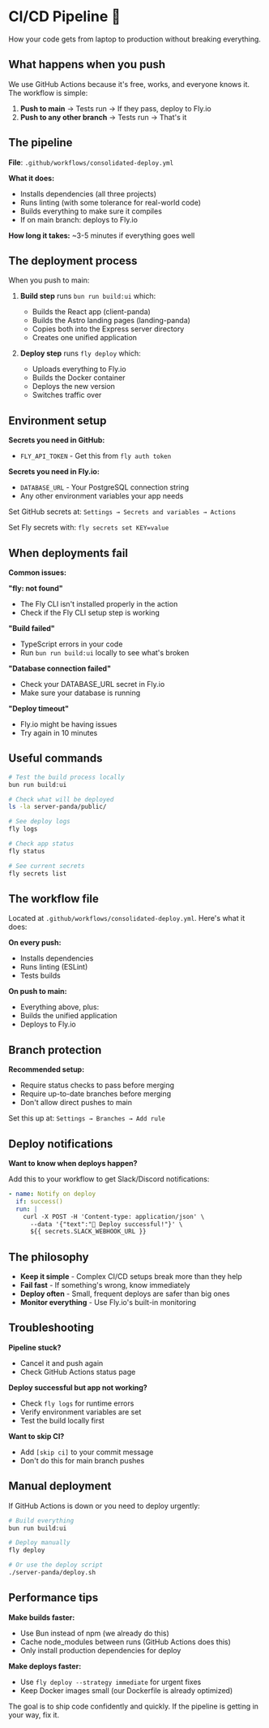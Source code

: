# CI/CD Pipeline 🚀

How your code gets from laptop to production without breaking everything.

## What happens when you push

We use GitHub Actions because it's free, works, and everyone knows it. The workflow is simple:

1. **Push to main** → Tests run → If they pass, deploy to Fly.io
2. **Push to any other branch** → Tests run → That's it

## The pipeline

**File**: `.github/workflows/consolidated-deploy.yml`

**What it does:**
- Installs dependencies (all three projects)
- Runs linting (with some tolerance for real-world code)
- Builds everything to make sure it compiles
- If on main branch: deploys to Fly.io

**How long it takes:** ~3-5 minutes if everything goes well

## The deployment process

When you push to main:

1. **Build step** runs `bun run build:ui` which:
   - Builds the React app (client-panda)
   - Builds the Astro landing pages (landing-panda)
   - Copies both into the Express server directory
   - Creates one unified application

2. **Deploy step** runs `fly deploy` which:
   - Uploads everything to Fly.io
   - Builds the Docker container
   - Deploys the new version
   - Switches traffic over

## Environment setup

**Secrets you need in GitHub:**
- `FLY_API_TOKEN` - Get this from `fly auth token`

**Secrets you need in Fly.io:**
- `DATABASE_URL` - Your PostgreSQL connection string
- Any other environment variables your app needs

Set GitHub secrets at: `Settings → Secrets and variables → Actions`

Set Fly secrets with: `fly secrets set KEY=value`

## When deployments fail

**Common issues:**

**"fly: not found"**
- The Fly CLI isn't installed properly in the action
- Check if the Fly CLI setup step is working

**"Build failed"**
- TypeScript errors in your code
- Run `bun run build:ui` locally to see what's broken

**"Database connection failed"**
- Check your DATABASE_URL secret in Fly.io
- Make sure your database is running

**"Deploy timeout"**
- Fly.io might be having issues
- Try again in 10 minutes

## Useful commands

```bash
# Test the build process locally
bun run build:ui

# Check what will be deployed
ls -la server-panda/public/

# See deploy logs
fly logs

# Check app status
fly status

# See current secrets
fly secrets list
```

## The workflow file

Located at `.github/workflows/consolidated-deploy.yml`. Here's what it does:

**On every push:**
- Installs dependencies
- Runs linting (ESLint)
- Tests builds

**On push to main:**
- Everything above, plus:
- Builds the unified application
- Deploys to Fly.io

## Branch protection

**Recommended setup:**
- Require status checks to pass before merging
- Require up-to-date branches before merging
- Don't allow direct pushes to main

Set this up at: `Settings → Branches → Add rule`

## Deploy notifications

**Want to know when deploys happen?**

Add this to your workflow to get Slack/Discord notifications:
```yaml
- name: Notify on deploy
  if: success()
  run: |
    curl -X POST -H 'Content-type: application/json' \
      --data '{"text":"🚀 Deploy successful!"}' \
      ${{ secrets.SLACK_WEBHOOK_URL }}
```

## The philosophy

- **Keep it simple** - Complex CI/CD setups break more than they help
- **Fail fast** - If something's wrong, know immediately
- **Deploy often** - Small, frequent deploys are safer than big ones
- **Monitor everything** - Use Fly.io's built-in monitoring

## Troubleshooting

**Pipeline stuck?**
- Cancel it and push again
- Check GitHub Actions status page

**Deploy successful but app not working?**
- Check `fly logs` for runtime errors
- Verify environment variables are set
- Test the build locally first

**Want to skip CI?**
- Add `[skip ci]` to your commit message
- Don't do this for main branch pushes

## Manual deployment

If GitHub Actions is down or you need to deploy urgently:

```bash
# Build everything
bun run build:ui

# Deploy manually
fly deploy

# Or use the deploy script
./server-panda/deploy.sh
```

## Performance tips

**Make builds faster:**
- Use Bun instead of npm (we already do this)
- Cache node_modules between runs (GitHub Actions does this)
- Only install production dependencies for deploy

**Make deploys faster:**
- Use `fly deploy --strategy immediate` for urgent fixes
- Keep Docker images small (our Dockerfile is already optimized)

The goal is to ship code confidently and quickly. If the pipeline is getting in your way, fix it.